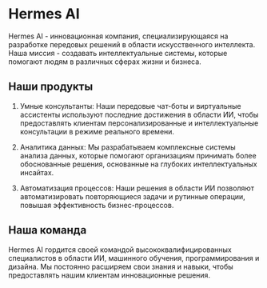 # Hermes AI

Hermes AI - инновационная компания, специализирующаяся на разработке передовых решений в области искусственного интеллекта. Наша миссия - создавать интеллектуальные системы, которые помогают людям в различных сферах жизни и бизнеса.

## Наши продукты

1. Умные консультанты: Наши передовые чат-боты и виртуальные ассистенты используют последние достижения в области ИИ, чтобы предоставлять клиентам персонализированные и интеллектуальные консультации в режиме реального времени.

2. Аналитика данных: Мы разрабатываем комплексные системы анализа данных, которые помогают организациям принимать более обоснованные решения, основанные на глубоких интеллектуальных инсайтах.

3. Автоматизация процессов: Наши решения в области ИИ позволяют автоматизировать повторяющиеся задачи и рутинные операции, повышая эффективность бизнес-процессов.

## Наша команда

Hermes AI гордится своей командой высококвалифицированных специалистов в области ИИ, машинного обучения, программирования и дизайна. Мы постоянно расширяем свои знания и навыки, чтобы предоставлять нашим клиентам инновационные решения.

